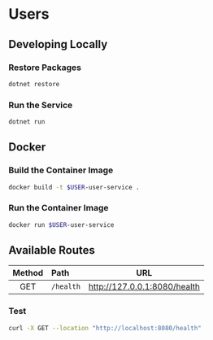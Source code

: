 # Users

## Developing Locally

### Restore Packages

```bash
dotnet restore
```

### Run the Service

```bash
dotnet run
```

## Docker

### Build the Container Image

```bash
docker build -t $USER-user-service .
```

### Run the Container Image

```bash
docker run $USER-user-service 
```

## Available Routes

| Method | Path      |             URL              |
|:------:|:----------|:----------------------------:|
|  GET   | `/health` | http://127.0.0.1:8080/health |


### Test 

```bash
curl -X GET --location "http://localhost:8080/health"
```
